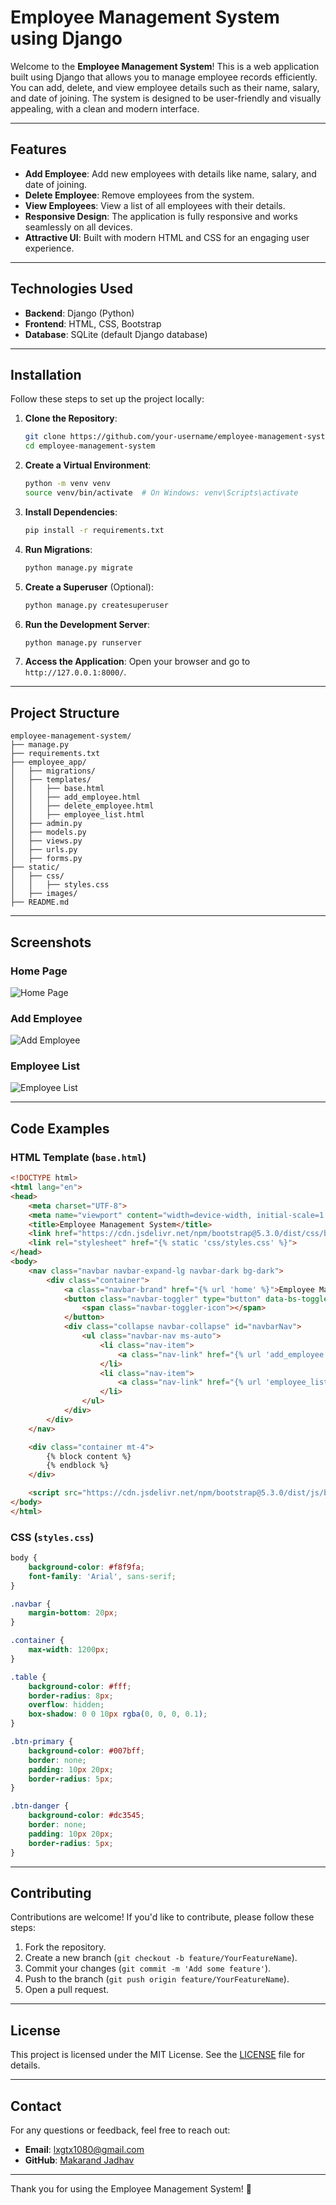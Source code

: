 # Employee Management System using Django

Welcome to the **Employee Management System**! This is a web application built using Django that allows you to manage employee records efficiently. You can add, delete, and view employee details such as their name, salary, and date of joining. The system is designed to be user-friendly and visually appealing, with a clean and modern interface.

---

## Features

- **Add Employee**: Add new employees with details like name, salary, and date of joining.
- **Delete Employee**: Remove employees from the system.
- **View Employees**: View a list of all employees with their details.
- **Responsive Design**: The application is fully responsive and works seamlessly on all devices.
- **Attractive UI**: Built with modern HTML and CSS for an engaging user experience.

---

## Technologies Used

- **Backend**: Django (Python)
- **Frontend**: HTML, CSS, Bootstrap
- **Database**: SQLite (default Django database)

---

## Installation

Follow these steps to set up the project locally:

1. **Clone the Repository**:
   ```bash
   git clone https://github.com/your-username/employee-management-system.git
   cd employee-management-system
   ```

2. **Create a Virtual Environment**:
   ```bash
   python -m venv venv
   source venv/bin/activate  # On Windows: venv\Scripts\activate
   ```

3. **Install Dependencies**:
   ```bash
   pip install -r requirements.txt
   ```

4. **Run Migrations**:
   ```bash
   python manage.py migrate
   ```

5. **Create a Superuser** (Optional):
   ```bash
   python manage.py createsuperuser
   ```

6. **Run the Development Server**:
   ```bash
   python manage.py runserver
   ```

7. **Access the Application**:
   Open your browser and go to `http://127.0.0.1:8000/`.

---

## Project Structure

```
employee-management-system/
├── manage.py
├── requirements.txt
├── employee_app/
│   ├── migrations/
│   ├── templates/
│   │   ├── base.html
│   │   ├── add_employee.html
│   │   ├── delete_employee.html
│   │   ├── employee_list.html
│   ├── admin.py
│   ├── models.py
│   ├── views.py
│   ├── urls.py
│   ├── forms.py
├── static/
│   ├── css/
│   │   ├── styles.css
│   ├── images/
├── README.md
```

---

## Screenshots

### Home Page
![Home Page](screenshots/home.png)

### Add Employee
![Add Employee](screenshots/add_employee.png)

### Employee List
![Employee List](screenshots/employee_list.png)

---

## Code Examples

### HTML Template (`base.html`)
```html
<!DOCTYPE html>
<html lang="en">
<head>
    <meta charset="UTF-8">
    <meta name="viewport" content="width=device-width, initial-scale=1.0">
    <title>Employee Management System</title>
    <link href="https://cdn.jsdelivr.net/npm/bootstrap@5.3.0/dist/css/bootstrap.min.css" rel="stylesheet">
    <link rel="stylesheet" href="{% static 'css/styles.css' %}">
</head>
<body>
    <nav class="navbar navbar-expand-lg navbar-dark bg-dark">
        <div class="container">
            <a class="navbar-brand" href="{% url 'home' %}">Employee Management</a>
            <button class="navbar-toggler" type="button" data-bs-toggle="collapse" data-bs-target="#navbarNav">
                <span class="navbar-toggler-icon"></span>
            </button>
            <div class="collapse navbar-collapse" id="navbarNav">
                <ul class="navbar-nav ms-auto">
                    <li class="nav-item">
                        <a class="nav-link" href="{% url 'add_employee' %}">Add Employee</a>
                    </li>
                    <li class="nav-item">
                        <a class="nav-link" href="{% url 'employee_list' %}">View Employees</a>
                    </li>
                </ul>
            </div>
        </div>
    </nav>

    <div class="container mt-4">
        {% block content %}
        {% endblock %}
    </div>

    <script src="https://cdn.jsdelivr.net/npm/bootstrap@5.3.0/dist/js/bootstrap.bundle.min.js"></script>
</body>
</html>
```

### CSS (`styles.css`)
```css
body {
    background-color: #f8f9fa;
    font-family: 'Arial', sans-serif;
}

.navbar {
    margin-bottom: 20px;
}

.container {
    max-width: 1200px;
}

.table {
    background-color: #fff;
    border-radius: 8px;
    overflow: hidden;
    box-shadow: 0 0 10px rgba(0, 0, 0, 0.1);
}

.btn-primary {
    background-color: #007bff;
    border: none;
    padding: 10px 20px;
    border-radius: 5px;
}

.btn-danger {
    background-color: #dc3545;
    border: none;
    padding: 10px 20px;
    border-radius: 5px;
}
```

---

## Contributing

Contributions are welcome! If you'd like to contribute, please follow these steps:

1. Fork the repository.
2. Create a new branch (`git checkout -b feature/YourFeatureName`).
3. Commit your changes (`git commit -m 'Add some feature'`).
4. Push to the branch (`git push origin feature/YourFeatureName`).
5. Open a pull request.

---

## License

This project is licensed under the MIT License. See the [LICENSE](LICENSE) file for details.

---

## Contact

For any questions or feedback, feel free to reach out:

- **Email**: lxgtx1080@gmail.com
- **GitHub**: [Makarand Jadhav](https://github.com/makarandjadhav1)

---

Thank you for using the Employee Management System! 🚀
